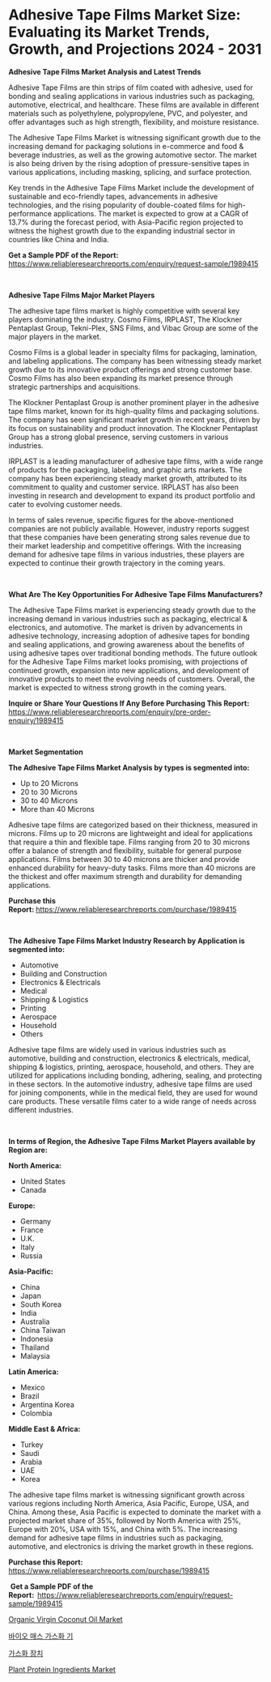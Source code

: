 <p><h1>Adhesive Tape Films Market Size: Evaluating its Market Trends, Growth, and Projections 2024 - 2031</h1></p><p><strong>Adhesive Tape Films Market Analysis and Latest Trends</strong></p>
<p><p>Adhesive Tape Films are thin strips of film coated with adhesive, used for bonding and sealing applications in various industries such as packaging, automotive, electrical, and healthcare. These films are available in different materials such as polyethylene, polypropylene, PVC, and polyester, and offer advantages such as high strength, flexibility, and moisture resistance.</p><p>The Adhesive Tape Films Market is witnessing significant growth due to the increasing demand for packaging solutions in e-commerce and food & beverage industries, as well as the growing automotive sector. The market is also being driven by the rising adoption of pressure-sensitive tapes in various applications, including masking, splicing, and surface protection.</p><p>Key trends in the Adhesive Tape Films Market include the development of sustainable and eco-friendly tapes, advancements in adhesive technologies, and the rising popularity of double-coated films for high-performance applications. The market is expected to grow at a CAGR of 13.7% during the forecast period, with Asia-Pacific region projected to witness the highest growth due to the expanding industrial sector in countries like China and India.</p></p>
<p><strong>Get a Sample PDF of the Report:&nbsp;</strong> <a href="https://www.reliableresearchreports.com/enquiry/request-sample/1989415">https://www.reliableresearchreports.com/enquiry/request-sample/1989415</a></p>
<p>&nbsp;</p>
<p><strong>Adhesive Tape Films Major Market Players</strong></p>
<p><p>The adhesive tape films market is highly competitive with several key players dominating the industry. Cosmo Films, IRPLAST, The Klockner Pentaplast Group, Tekni-Plex, SNS Films, and Vibac Group are some of the major players in the market.</p><p>Cosmo Films is a global leader in specialty films for packaging, lamination, and labeling applications. The company has been witnessing steady market growth due to its innovative product offerings and strong customer base. Cosmo Films has also been expanding its market presence through strategic partnerships and acquisitions.</p><p>The Klockner Pentaplast Group is another prominent player in the adhesive tape films market, known for its high-quality films and packaging solutions. The company has seen significant market growth in recent years, driven by its focus on sustainability and product innovation. The Klockner Pentaplast Group has a strong global presence, serving customers in various industries.</p><p>IRPLAST is a leading manufacturer of adhesive tape films, with a wide range of products for the packaging, labeling, and graphic arts markets. The company has been experiencing steady market growth, attributed to its commitment to quality and customer service. IRPLAST has also been investing in research and development to expand its product portfolio and cater to evolving customer needs.</p><p>In terms of sales revenue, specific figures for the above-mentioned companies are not publicly available. However, industry reports suggest that these companies have been generating strong sales revenue due to their market leadership and competitive offerings. With the increasing demand for adhesive tape films in various industries, these players are expected to continue their growth trajectory in the coming years.</p></p>
<p>&nbsp;</p>
<p><strong>What Are The Key Opportunities For Adhesive Tape Films Manufacturers?</strong></p>
<p><p>The Adhesive Tape Films market is experiencing steady growth due to the increasing demand in various industries such as packaging, electrical & electronics, and automotive. The market is driven by advancements in adhesive technology, increasing adoption of adhesive tapes for bonding and sealing applications, and growing awareness about the benefits of using adhesive tapes over traditional bonding methods. The future outlook for the Adhesive Tape Films market looks promising, with projections of continued growth, expansion into new applications, and development of innovative products to meet the evolving needs of customers. Overall, the market is expected to witness strong growth in the coming years.</p></p>
<p><strong>Inquire or Share Your Questions If Any Before Purchasing This Report:</strong> <a href="https://www.reliableresearchreports.com/enquiry/pre-order-enquiry/1989415">https://www.reliableresearchreports.com/enquiry/pre-order-enquiry/1989415</a></p>
<p>&nbsp;</p>
<p><strong>Market Segmentation</strong></p>
<p><strong>The Adhesive Tape Films Market Analysis by types is segmented into:</strong></p>
<p><ul><li>Up to 20 Microns</li><li>20 to 30 Microns</li><li>30 to 40 Microns</li><li>More than 40 Microns</li></ul></p>
<p><p>Adhesive tape films are categorized based on their thickness, measured in microns. Films up to 20 microns are lightweight and ideal for applications that require a thin and flexible tape. Films ranging from 20 to 30 microns offer a balance of strength and flexibility, suitable for general purpose applications. Films between 30 to 40 microns are thicker and provide enhanced durability for heavy-duty tasks. Films more than 40 microns are the thickest and offer maximum strength and durability for demanding applications.</p></p>
<p><strong>Purchase this Report:&nbsp;</strong><a href="https://www.reliableresearchreports.com/purchase/1989415">https://www.reliableresearchreports.com/purchase/1989415</a></p>
<p>&nbsp;</p>
<p><strong>The Adhesive Tape Films Market Industry Research by Application is segmented into:</strong></p>
<p><ul><li>Automotive</li><li>Building and Construction</li><li>Electronics & Electricals</li><li>Medical</li><li>Shipping & Logistics</li><li>Printing</li><li>Aerospace</li><li>Household</li><li>Others</li></ul></p>
<p><p>Adhesive tape films are widely used in various industries such as automotive, building and construction, electronics & electricals, medical, shipping & logistics, printing, aerospace, household, and others. They are utilized for applications including bonding, adhering, sealing, and protecting in these sectors. In the automotive industry, adhesive tape films are used for joining components, while in the medical field, they are used for wound care products. These versatile films cater to a wide range of needs across different industries.</p></p>
<p>&nbsp;</p>
<p><strong>In terms of Region, the Adhesive Tape Films Market Players available by Region are:</strong></p>
<p>
    <p> <strong> North America: </strong>
        <ul>
            <li>United States</li>
            <li>Canada</li>
        </ul>
        </p> 
    <p> <strong> Europe: </strong>
        <ul>
            <li>Germany</li>
            <li>France</li>
            <li>U.K.</li>
            <li>Italy</li>
            <li>Russia</li>
        </ul>
        </p> 
    <p> <strong> Asia-Pacific: </strong>
        <ul>
            <li>China</li>
            <li>Japan</li>
            <li>South Korea</li>
            <li>India</li>
            <li>Australia</li>
            <li>China Taiwan</li>
            <li>Indonesia</li>
            <li>Thailand</li>
            <li>Malaysia</li>
        </ul>
        </p> 
    <p> <strong> Latin America: </strong>
        <ul>
            <li>Mexico</li>
            <li>Brazil</li>
            <li>Argentina Korea</li>
            <li>Colombia</li>
        </ul>
        </p> 
    <p> <strong> Middle East & Africa: </strong>
        <ul>
            <li>Turkey</li>
            <li>Saudi</li>
            <li>Arabia</li>
            <li>UAE</li>
            <li>Korea</li>
        </ul>
    </p>
    </p>
<p><p>The adhesive tape films market is witnessing significant growth across various regions including North America, Asia Pacific, Europe, USA, and China. Among these, Asia Pacific is expected to dominate the market with a projected market share of 35%, followed by North America with 25%, Europe with 20%, USA with 15%, and China with 5%. The increasing demand for adhesive tape films in industries such as packaging, automotive, and electronics is driving the market growth in these regions.</p></p>
<p><strong>Purchase this Report: </strong><a href="https://www.reliableresearchreports.com/purchase/1989415">https://www.reliableresearchreports.com/purchase/1989415</a></p>
<p>&nbsp;<strong>Get a Sample PDF of the Report:&nbsp;&nbsp;</strong><a href="https://www.reliableresearchreports.com/enquiry/request-sample/1989415">https://www.reliableresearchreports.com/enquiry/request-sample/1989415</a></p>
<p><strong></strong></p>
<p><p><a href="https://issuu.com/reportprime-2/docs/organic-virgin-coconut-oil-market-size-2030.pptx">Organic Virgin Coconut Oil Market</a></p><p><a href="https://github.com/BrettWeberrt8767765/Market-Research-Report-List-1/blob/main/53898827736.md">바이오 매스 가스화 기</a></p><p><a href="https://github.com/nuekbpymrrz5/Market-Research-Report-List-1/blob/main/55719347735.md">가스화 장치</a></p><p><a href="https://issuu.com/reportprime-2/docs/plant-protein-ingredients-market-size-2030.pptx">Plant Protein Ingredients Market</a></p></p>